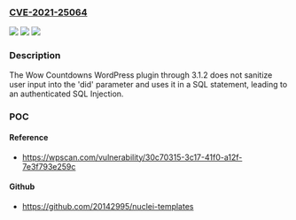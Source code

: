 ### [CVE-2021-25064](https://cve.mitre.org/cgi-bin/cvename.cgi?name=CVE-2021-25064)
![](https://img.shields.io/static/v1?label=Product&message=Wow%20Countdowns%20%E2%80%93%20easily%20create%20any%20countdowns%2C%20counters%20and%20timers&color=blue)
![](https://img.shields.io/static/v1?label=Version&message=3.1.2%3C%3D%203.1.2%20&color=brighgreen)
![](https://img.shields.io/static/v1?label=Vulnerability&message=CWE-89%20SQL%20Injection&color=brighgreen)

### Description

The Wow Countdowns WordPress plugin through 3.1.2 does not sanitize user input into the 'did' parameter and uses it in a SQL statement, leading to an authenticated SQL Injection.

### POC

#### Reference
- https://wpscan.com/vulnerability/30c70315-3c17-41f0-a12f-7e3f793e259c

#### Github
- https://github.com/20142995/nuclei-templates


